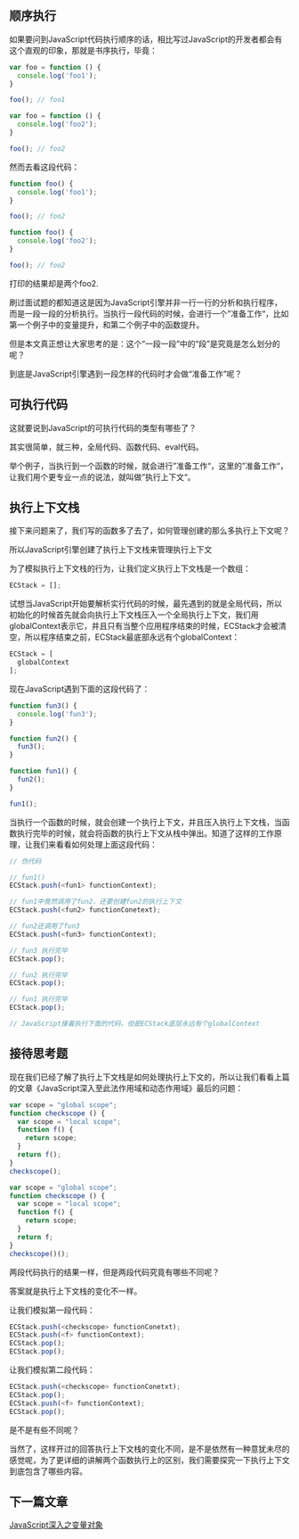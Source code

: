 ## 顺序执行
如果要问到JavaScript代码执行顺序的话，相比写过JavaScript的开发者都会有这个直观的印象，那就是书序执行，毕竟：

```js
var foo = function () {
  console.log('foo1');
}

foo(); // foo1

var foo = function () {
  console.log('foo2');
}

foo(); // foo2
```

然而去看这段代码：

```js
function foo() {
  console.log('foo1');
}

foo(); // foo2

function foo() {
  console.log('foo2');
}

foo(); // foo2
```

打印的结果却是两个foo2.

刷过面试题的都知道这是因为JavaScript引擎并非一行一行的分析和执行程序，而是一段一段的分析执行。当执行一段代码的时候，会进行一个”准备工作“，比如第一个例子中的变量提升，和第二个例子中的函数提升。

但是本文真正想让大家思考的是：这个“一段一段”中的“段”是究竟是怎么划分的呢？

到底是JavaScript引擎遇到一段怎样的代码时才会做“准备工作”呢？

## 可执行代码
这就要说到JavaScript的可执行代码的类型有哪些了？

其实很简单，就三种，全局代码、函数代码、eval代码。

举个例子，当执行到一个函数的时候，就会进行”准备工作“，这里的”准备工作“，让我们用个更专业一点的说法，就叫做”执行上下文“。

## 执行上下文栈
接下来问题来了，我们写的函数多了去了，如何管理创建的那么多执行上下文呢？

所以JavaScript引擎创建了执行上下文栈来管理执行上下文

为了模拟执行上下文栈的行为，让我们定义执行上下文栈是一个数组：

```js
ECStack = [];
```

试想当JavaScript开始要解析实行代码的时候，最先遇到的就是全局代码，所以初始化的时候首先就会向执行上下文栈压入一个全局执行上下文，我们用globalContext表示它，并且只有当整个应用程序结束的时候，ECStack才会被清空，所以程序结束之前，ECStack最底部永远有个globalContext：

```js
ECStack = [
  globalContext
];
```

现在JavaScript遇到下面的这段代码了：

```js
function fun3() {
  console.log('fun3');
}

function fun2() {
  fun3();
}

function fun1() {
  fun2();
}

fun1();
```

当执行一个函数的时候，就会创建一个执行上下文，并且压入执行上下文栈，当函数执行完毕的时候，就会将函数的执行上下文从栈中弹出。知道了这样的工作原理，让我们来看看如何处理上面这段代码：

```js
// 伪代码

// fun1()
ECStack.push(<fun1> functionContext);

// fun1中竟然调用了fun2，还要创建fun2的执行上下文
ECStack.push(<fun2> functionConetext);

// fun2还调用了fun3
ECStack.push(<fun3> functionContext);

// fun3 执行完毕
ECStack.pop();

// fun2 执行完毕
ECStack.pop();

// fun1 执行完毕
ECStack.pop();

// JavaScript接着执行下面的代码，但是ECStack底层永远有个globalContext

```

## 接待思考题
现在我们已经了解了执行上下文栈是如何处理执行上下文的，所以让我们看看上篇的文章《JavaScript深入至此法作用域和动态作用域》最后的问题：

```js
var scope = "global scope";
function checkscope () {
  var scope = "local scope";
  function f() {
    return scope;
  }
  return f();
}
checkscope();
```

```js
var scope = "global scope";
function checkscope () {
  var scope = "local scope";
  function f() {
    return scope;
  }
  return f;
}
checkscope()();
```

两段代码执行的结果一样，但是两段代码究竟有哪些不同呢？

答案就是执行上下文栈的变化不一样。

让我们模拟第一段代码：

```js
ECStack.push(<checkscope> functionConetxt);
ECStack.push(<f> functionContext);
ECStack.pop();
ECStack.pop();
```

让我们模拟第二段代码：

```js
ECStack.push(<checkscope> functionConetxt);
ECStack.pop();
ECStack.push(<f> functionContext);
ECStack.pop();
```

是不是有些不同呢？

当然了，这样开过的回答执行上下文栈的变化不同，是不是依然有一种意犹未尽的感觉呢，为了更详细的讲解两个函数执行上的区别，我们需要探究一下执行上下文到底包含了哪些内容。

## 下一篇文章
[JavaScript深入之变量对象](https://github.com/xuliheng1224/JavaScript/blob/master/%E6%B7%B1%E5%85%A5%E7%B3%BB%E5%88%97/JavaScript%E6%B7%B1%E5%85%A5%E4%B9%8B%E5%8F%98%E9%87%8F%E5%AF%B9%E8%B1%A1.md)












